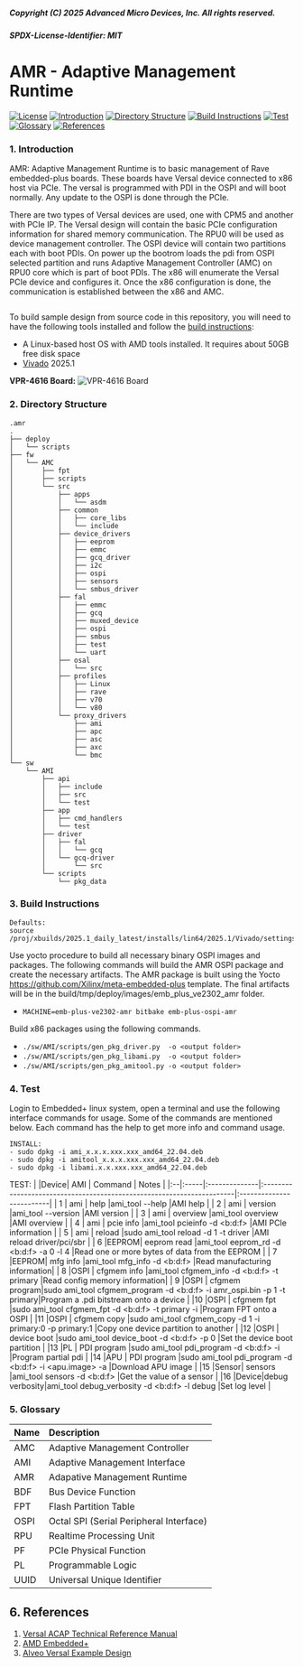 ##### Copyright (C) 2025 Advanced Micro Devices, Inc.  All rights reserved.
##### SPDX-License-Identifier: MIT
# AMR - Adaptive Management Runtime
[![License](https://img.shields.io/badge/license-MIT-green)](./LICENSE)
[![Introduction](https://img.shields.io/badge/-1._Introduction-informational)](#1-introduction)
[![Directory Structure](https://img.shields.io/badge/-2._Directory_Structure-bluegreen)](#2-directory-structure)
[![Build Instructions](https://img.shields.io/badge/-3._Build_Instructions-critical)](#3-build-instructions)
[![Test](https://img.shields.io/badge/-4._Test-important)](#4-test)
[![Glossary](https://img.shields.io/badge/-6._Glossary-yellow)](#5-glossary)
[![References](https://img.shields.io/badge/-7._References-lightgrey)](#6-references)

### 1. Introduction
AMR: Adaptive Management Runtime is to basic management of Rave embedded-plus boards. These boards have Versal device  connected to x86 host via PCIe. The versal is programmed with PDI in the OSPI and will boot normally. Any update to the OSPI is done through the PCIe.

There are two types of Versal devices are used, one with CPM5 and another with PCIe IP.
The Versal design will contain the basic PCIe configuration information for shared memory communication. The RPU0 will be used as device management controller. The OSPI device will contain two partitions each with boot PDIs. On power up the bootrom loads the pdi from OSPI selected partition and runs Adaptive Management Controller (AMC) on RPU0 core which is part of boot PDIs. The x86 will enumerate the Versal PCIe device and configures it. Once the x86 configuration is done, the communication is established between the x86 and AMC.
```
 ```

To build sample design from source code in this repository, you will need to have the
following tools installed and follow the [build instructions](#3-build-instructions):

- A Linux-based host OS with AMD tools installed. It requires about 50GB free disk space
- [Vivado][1] 2025.1

[1]: https://www.xilinx.com/support/download/index.html/content/xilinx/en/downloadNav/vivado-design-tools.html
[2]: https://www.xilinx.com/support/download/index.html/content/xilinx/en/downloadNav/embedded-design-tools.html

<b>VPR-4616 Board:</b>
![VPR-4616 Board](https://www.amd.com/content/dam/amd/en/images/products/som/2474370-sapphire-edge-vpr-4616.png)

### 2. Directory Structure
```
.amr
.
├── deploy
│   └── scripts
├── fw
│   └── AMC
│       ├── fpt
│       ├── scripts
│       └── src
│           ├── apps
│           │   └── asdm
│           ├── common
│           │   ├── core_libs
│           │   └── include
│           ├── device_drivers
│           │   ├── eeprom
│           │   ├── emmc
│           │   ├── gcq_driver
│           │   ├── i2c
│           │   ├── ospi
│           │   ├── sensors
│           │   └── smbus_driver
│           ├── fal
│           │   ├── emmc
│           │   ├── gcq
│           │   ├── muxed_device
│           │   ├── ospi
│           │   ├── smbus
│           │   ├── test
│           │   └── uart
│           ├── osal
│           │   └── src
│           ├── profiles
│           │   ├── Linux
│           │   ├── rave
│           │   ├── v70
│           │   └── v80
│           └── proxy_drivers
│               ├── ami
│               ├── apc
│               ├── asc
│               ├── axc
│               └── bmc
└── sw
    └── AMI
        ├── api
        │   ├── include
        │   ├── src
        │   └── test
        ├── app
        │   ├── cmd_handlers
        │   └── test
        ├── driver
        │   ├── fal
        │   │   └── gcq
        │   └── gcq-driver
        │       └── src
        └── scripts
            └── pkg_data

```
### 3. Build Instructions
```
Defaults:
source /proj/xbuilds/2025.1_daily_latest/installs/lin64/2025.1/Vivado/settings64.sh
```

Use yocto procedure to build all necessary binary OSPI images and packages. The following commands will build the AMR OSPI package and create the necessary artifacts. The AMR package is built using the Yocto https://github.com/Xilinx/meta-embedded-plus template. The final artifacts will be in the
build/tmp/deploy/images/emb_plus_ve2302_amr folder.<br>
- `MACHINE=emb-plus-ve2302-amr bitbake emb-plus-ospi-amr`

Build x86 packages using the following commands.
- `./sw/AMI/scripts/gen_pkg_driver.py  -o <output folder>`
- `./sw/AMI/scripts/gen_pkg_libami.py  -o <output folder>`
- `./sw/AMI/scripts/gen_pkg_amitool.py -o <output folder>`

### 4. Test
Login to Embedded+ linux system, open a terminal and use the following interface
commands for usage. Some of the commands are mentioned below. Each command has
the help to get more info and command usage.
```
INSTALL:
- sudo dpkg -i ami_x.x.x.xxx.xxx_amd64_22.04.deb
- sudo dpkg -i amitool_x.x.x.xxx.xxx_amd64_22.04.deb
- sudo dpkg -i libami.x.x.xxx.xxx_amd64_22.04.deb
```
TEST:
|   |Device|  AMI          |   Command                                                             |         Notes            |
|:--|:-----|:--------------|:----------------------------------------------------------------------|:-------------------------|
| 1 | ami  | help          |ami_tool --help                                                        |AMI help                  |
| 2 | ami  | version       |ami_tool --version                                                     |AMI version               |
| 3 | ami  | overview      |ami_tool overview                                                      |AMI overview              |
| 4 | ami  | pcie info     |ami_tool pcieinfo -d <b:d:f>                                           |AMI PCIe information      |
| 5 | ami  | reload        |sudo ami_tool reload -d 1 -t driver	                                   |AMI reload driver/pci/sbr |
| 6 |EEPROM| eeprom read   |ami_tool eeprom_rd -d <b:d:f> -a 0 -l 4	                               |Read one or more bytes of data from the EEPROM |
| 7 |EEPROM| mfg info      |ami_tool mfg_info -d <b:d:f>	                                       |Read manufacturing  information|
| 8 |OSPI  | cfgmem info   |ami_tool cfgmem_info -d <b:d:f> -t primary                             |Read config memory information|
| 9 |OSPI  | cfgmem program|sudo ami_tool cfgmem_program -d <b:d:f> -i amr_ospi.bin -p 1 -t primary|Program a .pdi bitstream onto a device |
|10 |OSPI  | cfgmem fpt    |sudo ami_tool cfgmem_fpt -d <b:d:f> -t primary -i <fpt file>	       |Program FPT onto a OSPI |
|11 |OSPI  | cfgmem copy   |sudo ami_tool cfgmem_copy -d 1 -i primary:0 -p primary:1	           |Copy one device partition to another |
|12 |OSPI  | device boot   |sudo ami_tool device_boot -d <b:d:f> -p 0	                           |Set the device boot partition |
|13 |PL    | PDI program   |sudo ami_tool pdi_program -d <b:d:f> -i <pdi>	                       |Program partial pdi |
|14 |APU   | PDI program   |sudo ami_tool pdi_program -d <b:d:f> -i <apu.image> -a                 |Download APU image |
|15 |Sensor| sensors       |ami_tool sensors -d <b:d:f>	                                           |Get the value of a sensor |
|16 |Device|debug verbosity|ami_tool debug_verbosity -d <b:d:f> -l debug	                       |Set log level |

### 5. Glossary
| Name | Description   				             |
| :----| :---------------------------------------|
| AMC  | Adaptive Management Controller          |
| AMI  | Adaptive Management Interface           |
| AMR  | Adapative Management Runtime            |
| BDF  | Bus Device Function                     |
| FPT  | Flash Partition Table		             |
| OSPI | Octal SPI (Serial Peripheral Interface) |
| RPU  | Realtime Processing Unit	             |
| PF   | PCIe Physical Function  	             |
| PL   | Programmable Logic			             |
| UUID | Universal Unique Identifier             |

## 6. References
1. [Versal ACAP Technical Reference Manual](https://docs.xilinx.com/r/en-US/am011-versal-acap-trm/Introduction)
2. [AMD Embedded+](https://www.amd.com/en/products/embedded/embedded-plus.html)
3. [Alveo Versal Example Design](https://xilinx.github.io/AVED/)
